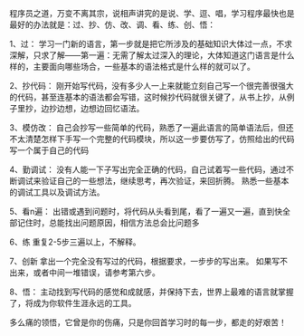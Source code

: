程序员之道，万变不离其宗，说相声讲究的是说、学、逗、唱，学习程序最快也是最好的办法就是：过、抄、仿、改、调、看、练、创、悟：


1、过：
学习一门新的语言，第一步就是把它所涉及的基础知识大体过一点，不求深解，只求了解——第一遍：无需了解太过深入的理论，大体知道这门语言是什么样的，主要面向哪些场合，一些基本的语法格式是什么样的就可以了。

2、抄代码：
刚开始写代码，没有多少人一上来就能立刻自己写一个很完善很强大的代码，甚至连基本的语法都会写错，这时候抄代码就很关键了，从书上抄，从例子里抄，边抄边想，边想边回忆语法。

3、模仿改：
自己会抄写一些简单的代码，熟悉了一遍此语言的简单语法后，但还不太清楚怎样下手写一个完整的代码模块，所以这一步要仿写了，仿照给出的代码写一个属于自己的代码

4、勤调试：
没有人能一下子写出完全正确的代码，自己试着写一些代码，通过不断调试来验证自己的一些想法，继续思考，再次验证，来回折腾。
熟悉一些基本的调试工具以及调试方法。

5、看n遍：
出错或遇到问题时，将代码从头看到尾，看了一遍又一遍，直到快全部记住时，总能找出问题原因，相信方法总会比问题多

6、练
重复2-5步三遍以上，不解释。

7、创新
拿出一个完全没有写过的代码，根据要求，一步步的写出来。
如果写不出来，或者中间一堆错误，请参考第六步。

8、悟：
主动找到写代码的感觉和成就感，并保持下去，世界上最难的语言就掌握了，将成为你软件生涯永远的工具。

多么痛的领悟，它曾是你的伤痛，只是你回首学习时的每一步，都走的好艰苦！
